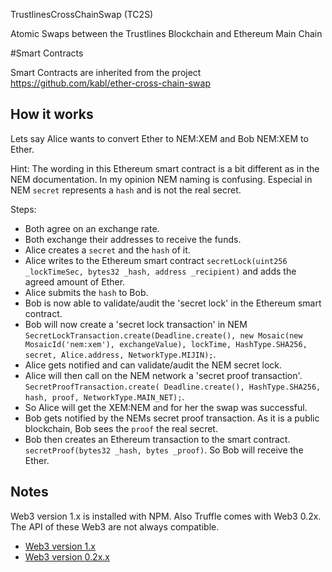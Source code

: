 TrustlinesCrossChainSwap (TC2S)

Atomic Swaps between the Trustlines Blockchain and Ethereum Main Chain




#Smart Contracts

Smart Contracts are inherited from the project https://github.com/kabl/ether-cross-chain-swap

## How it works

Lets say Alice wants to convert Ether to NEM:XEM and Bob NEM:XEM to Ether. 

Hint: The wording in this Ethereum smart contract is a bit different as in the NEM documentation. In my opinion NEM naming is confusing. Especial in NEM `secret` represents a `hash` and is not the real secret. 

Steps:
- Both agree on an exchange rate.
- Both exchange their addresses to receive the funds.
- Alice creates a `secret` and the `hash` of it. 
- Alice writes to the Ethereum smart contract `secretLock(uint256 _lockTimeSec, bytes32 _hash, address _recipient)` and adds the agreed amount of Ether. 
- Alice submits the `hash` to Bob. 
- Bob is now able to validate/audit the 'secret lock' in the Ethereum smart contract. 
- Bob will now create a 'secret lock transaction' in NEM `SecretLockTransaction.create(Deadline.create(),
    new Mosaic(new MosaicId('nem:xem'), exchangeValue),
    lockTime,
    HashType.SHA256,
    secret,
    Alice.address,
    NetworkType.MIJIN);`.
- Alice gets notified and can validate/audit the NEM secret lock. 
- Alice will then call on the NEM network a 'secret proof transaction'. `SecretProofTransaction.create(
    Deadline.create(),
    HashType.SHA256,
    hash,
    proof,
    NetworkType.MAIN_NET);`.
- So Alice will get the XEM:NEM and for her the swap was successful. 
- Bob gets notified by the NEMs secret proof transaction. As it is a public blockchain, Bob sees the `proof` the real secret. 
- Bob then creates an Ethereum transaction to the smart contract. `secretProof(bytes32 _hash, bytes _proof)`. So Bob will receive the Ether. 


## Notes
Web3 version 1.x is installed with NPM. Also Truffle comes with Web3 0.2x. The API of these Web3 are not always compatible. 
- [Web3 version 1.x](https://github.com/ethereum/wiki/wiki/JavaScript-API)
- [Web3 version 0.2x.x](https://github.com/ethereum/wiki/wiki/JavaScript-API#web3-javascript-app-api-for-02xx)
